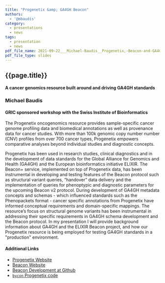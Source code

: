```yaml
---
title: "Progenetix &amp; GA4GH Beacon"
authors:
  - '@mbaudis'
category:
  - presentations
  - news
tags:
  - presentation
  - news
pdf_file_name: 2021-09-22___Michael-Baudis__Progenetix,-Beacon-and-GA4GH__Novartis.pdf
pdf_file_type: slides
---
```


## {{page.title}}
#### A cancer genomics resource built around and driving GA4GH standards
### Michael Baudis
#### GRIC sponsored workshop with the Swiss Institute of Bioinformatics

The Progenetix oncogenomics resource provides sample-specific cancer genome profiling data and biomedical annotations as well as provenance data for cancer studies. With more than 100k genomic copy number number (CNV) profiles from over 700 cancer types, Progenetix empowers comparative analyses beyond individual studies and diagnostic concepts.

<!--more-->

Progenetix has been used in research studies, clinical diagnostics and in the development of data standards for the Global Alliance for Genomics and Health (GA4GH) and the European bioinformatics initiative ELIXIR. The Beacon+ service, implemented on top of Progenetix data, has been instrumental in developing and testing features of the Beacon protocol such as structural variant queries, “handover” data delivery and the implementation of queries for phenoptypic and diagnostic parameters for the upcoming Beacon v2 protocol. During development of GA4GH metadata concepts and schemas - which influenced standards such as the Phenopackets format - cancer specific annotations from Progenetix have informed conceptual requirements and domain-specific mappings. The resource’s focus on structural genome variants has been instrumental in addressing their specific requirements in GA4GH schema development and the Beacon protocol. In my presentation I will provide background information about GA4GH and the ELIXIR Beacon project, and how our Progenetix resource is being employed for testing GA4GH standards in a "production" environment.

#### Additional Links

* [Progenetix Website](http://progenetix.org)
* [Beacon Website](http://beacon-project.io)
* [Beacon Development at Github](https://github.com/ga4gh-beacon)
* [`bycon` Progenetix code](https://github.com/progenetix/bycon)

